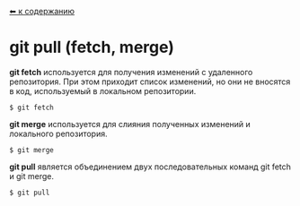 [⬅ к содержанию](./readme.md)

# git pull (fetch, merge)

**git fetch** используется для получения изменений с удаленного репозитория. При этом приходит список изменений, но они не вносятся в код, используемый в локальном репозитории.
```bash=
$ git fetch
```

**git merge** используется для слияния полученных изменений и локального репозитория.

```bash=
$ git merge
```
**git pull** является объединением двух последовательных команд git fetch и git merge.

```bash=
$ git pull
```